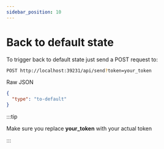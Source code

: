 ```yaml
---
sidebar_position: 10
---
```


# Back to default state

To trigger back to default state just send a POST request to:

```bash
POST http://localhost:39231/api/send?token=your_token
```

Raw JSON

```json
{
  "type": "to-default"
}
```

:::tip

Make sure you replace **your_token** with your actual token

:::
